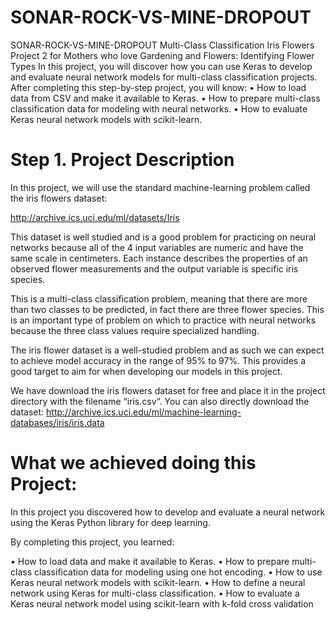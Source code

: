 # SONAR-ROCK-VS-MINE-DROPOUT
SONAR-ROCK-VS-MINE-DROPOUT
Multi-Class Classification Iris Flowers Project 2 for Mothers who love Gardening and Flowers: 
Identifying Flower Types
In this project, you will discover how you can use Keras to develop and evaluate neural network models for multi-class classification projects.
After completing this step-by-step project, you will know:
•	How to load data from CSV and make it available to Keras.
•	How to prepare multi-class classification data for modeling with neural networks.
•	How to evaluate Keras neural network models with scikit-learn.


# Step 1. Project Description
In this project, we will use the standard machine-learning problem called the iris flowers dataset:

http://archive.ics.uci.edu/ml/datasets/Iris 

This dataset is well studied and is a good problem for practicing on neural networks because all of the 4 input variables are numeric and have the same scale in centimeters. Each instance describes the properties of an observed flower measurements and the output variable is specific iris species.

This is a multi-class classification problem, meaning that there are more than two classes to be predicted, in fact there are three flower species. This is an important type of problem on which to practice with neural networks because the three class values require specialized handling.

The iris flower dataset is a well-studied problem and as such we can expect to achieve model accuracy in the range of 95% to 97%. This provides a good target to aim for when developing our models in this project.

We have download the iris flowers dataset for free and place it in the project directory with the filename “iris.csv“. You can also directly download the dataset:
http://archive.ics.uci.edu/ml/machine-learning-databases/iris/iris.data


# What we achieved doing this Project:
In this project you discovered how to develop and evaluate a neural network using the Keras Python library for deep learning.

By completing this project, you learned:

•	How to load data and make it available to Keras.
•	How to prepare multi-class classification data for modeling using one hot encoding.
•	How to use Keras neural network models with scikit-learn.
•	How to define a neural network using Keras for multi-class classification.
•	How to evaluate a Keras neural network model using scikit-learn with k-fold cross validation
